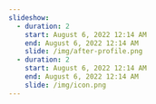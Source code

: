 ```yaml
---
slideshow:
  - duration: 2
    start: August 6, 2022 12:14 AM
    end: August 6, 2022 12:14 AM
    slide: /img/after-profile.png
  - duration: 2
    start: August 6, 2022 12:14 AM
    end: August 6, 2022 12:14 AM
    slide: /img/icon.png
---
```

